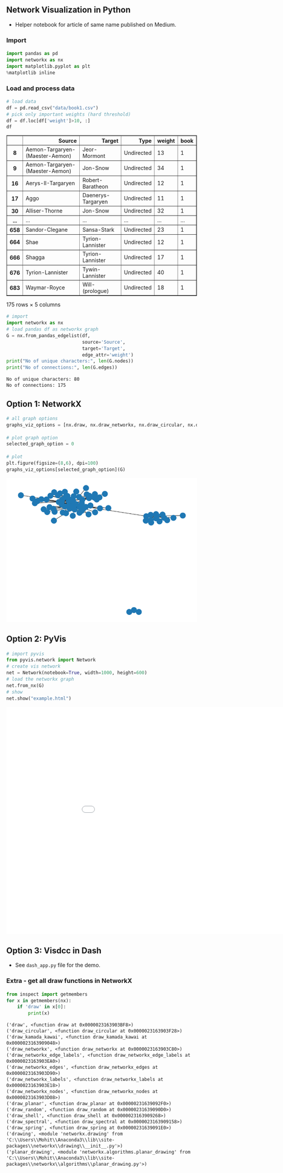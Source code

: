 ## Network Visualization in Python

- Helper notebook for article of same name published on Medium.

### Import


```python
import pandas as pd
import networkx as nx
import matplotlib.pyplot as plt
%matplotlib inline
```

### Load and process data


```python
# load data
df = pd.read_csv("data/book1.csv")
# pick only important weights (hard threshold)
df = df.loc[df['weight']>10, :]
df
```




<div>
<style scoped>
    .dataframe tbody tr th:only-of-type {
        vertical-align: middle;
    }

    .dataframe tbody tr th {
        vertical-align: top;
    }

    .dataframe thead th {
        text-align: right;
    }
</style>
<table border="1" class="dataframe">
  <thead>
    <tr style="text-align: right;">
      <th></th>
      <th>Source</th>
      <th>Target</th>
      <th>Type</th>
      <th>weight</th>
      <th>book</th>
    </tr>
  </thead>
  <tbody>
    <tr>
      <th>8</th>
      <td>Aemon-Targaryen-(Maester-Aemon)</td>
      <td>Jeor-Mormont</td>
      <td>Undirected</td>
      <td>13</td>
      <td>1</td>
    </tr>
    <tr>
      <th>9</th>
      <td>Aemon-Targaryen-(Maester-Aemon)</td>
      <td>Jon-Snow</td>
      <td>Undirected</td>
      <td>34</td>
      <td>1</td>
    </tr>
    <tr>
      <th>16</th>
      <td>Aerys-II-Targaryen</td>
      <td>Robert-Baratheon</td>
      <td>Undirected</td>
      <td>12</td>
      <td>1</td>
    </tr>
    <tr>
      <th>17</th>
      <td>Aggo</td>
      <td>Daenerys-Targaryen</td>
      <td>Undirected</td>
      <td>11</td>
      <td>1</td>
    </tr>
    <tr>
      <th>30</th>
      <td>Alliser-Thorne</td>
      <td>Jon-Snow</td>
      <td>Undirected</td>
      <td>32</td>
      <td>1</td>
    </tr>
    <tr>
      <th>...</th>
      <td>...</td>
      <td>...</td>
      <td>...</td>
      <td>...</td>
      <td>...</td>
    </tr>
    <tr>
      <th>658</th>
      <td>Sandor-Clegane</td>
      <td>Sansa-Stark</td>
      <td>Undirected</td>
      <td>23</td>
      <td>1</td>
    </tr>
    <tr>
      <th>664</th>
      <td>Shae</td>
      <td>Tyrion-Lannister</td>
      <td>Undirected</td>
      <td>12</td>
      <td>1</td>
    </tr>
    <tr>
      <th>666</th>
      <td>Shagga</td>
      <td>Tyrion-Lannister</td>
      <td>Undirected</td>
      <td>17</td>
      <td>1</td>
    </tr>
    <tr>
      <th>676</th>
      <td>Tyrion-Lannister</td>
      <td>Tywin-Lannister</td>
      <td>Undirected</td>
      <td>40</td>
      <td>1</td>
    </tr>
    <tr>
      <th>683</th>
      <td>Waymar-Royce</td>
      <td>Will-(prologue)</td>
      <td>Undirected</td>
      <td>18</td>
      <td>1</td>
    </tr>
  </tbody>
</table>
<p>175 rows × 5 columns</p>
</div>




```python
# import
import networkx as nx
# load pandas df as networkx graph
G = nx.from_pandas_edgelist(df, 
                            source='Source', 
                            target='Target', 
                            edge_attr='weight')
print("No of unique characters:", len(G.nodes))
print("No of connections:", len(G.edges))

```

    No of unique characters: 80
    No of connections: 175
    

## Option 1: NetworkX


```python
# all graph options
graphs_viz_options = [nx.draw, nx.draw_networkx, nx.draw_circular, nx.draw_kamada_kawai, nx.draw_random, nx.draw_shell, nx.draw_spring]

# plot graph option
selected_graph_option = 0

# plot
plt.figure(figsize=(8,6), dpi=100) 
graphs_viz_options[selected_graph_option](G)
```


    
![png](GoT_Network_files/GoT_Network_7_0.png)
    


## Option 2: PyVis


```python
# import pyvis
from pyvis.network import Network
# create vis network
net = Network(notebook=True, width=1000, height=600)
# load the networkx graph
net.from_nx(G)
# show
net.show("example.html")
```





<iframe
    width="1000"
    height="600"
    src="example.html"
    frameborder="0"
    allowfullscreen
></iframe>




## Option 3: Visdcc in Dash

- See `dash_app.py` file for the demo.

### Extra - get all draw functions in NetworkX


```python
from inspect import getmembers
for x in getmembers(nx):
    if 'draw' in x[0]:
        print(x)
```

    ('draw', <function draw at 0x0000023163903BF8>)
    ('draw_circular', <function draw_circular at 0x0000023163903F28>)
    ('draw_kamada_kawai', <function draw_kamada_kawai at 0x0000023163909048>)
    ('draw_networkx', <function draw_networkx at 0x0000023163903C80>)
    ('draw_networkx_edge_labels', <function draw_networkx_edge_labels at 0x0000023163903EA0>)
    ('draw_networkx_edges', <function draw_networkx_edges at 0x0000023163903D90>)
    ('draw_networkx_labels', <function draw_networkx_labels at 0x0000023163903E18>)
    ('draw_networkx_nodes', <function draw_networkx_nodes at 0x0000023163903D08>)
    ('draw_planar', <function draw_planar at 0x00000231639092F0>)
    ('draw_random', <function draw_random at 0x00000231639090D0>)
    ('draw_shell', <function draw_shell at 0x0000023163909268>)
    ('draw_spectral', <function draw_spectral at 0x0000023163909158>)
    ('draw_spring', <function draw_spring at 0x00000231639091E0>)
    ('drawing', <module 'networkx.drawing' from 'C:\\Users\\Mohit\\Anaconda3\\lib\\site-packages\\networkx\\drawing\\__init__.py'>)
    ('planar_drawing', <module 'networkx.algorithms.planar_drawing' from 'C:\\Users\\Mohit\\Anaconda3\\lib\\site-packages\\networkx\\algorithms\\planar_drawing.py'>)
    
